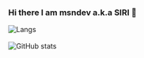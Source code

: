 ### Hi there I am msndev a.k.a SIRI 👋

![Langs](https://github-readme-stats.vercel.app/api/top-langs/?username=msndev&theme=shadow_blue)
<br>
<br>
![GitHub stats](https://github-readme-stats.vercel.app/api?username=msndev&show_icons=true&theme=shadow_blue)

<!--
**msndev/msndev** is a ✨ _special_ ✨ repository because its `README.md` (this file) appears on your GitHub profile.

Here are some ideas to get you started:

- 🔭 I’m currently working on ...
- 🌱 I’m currently learning ...
- 👯 I’m looking to collaborate on ...
- 🤔 I’m looking for help with ...
- 💬 Ask me about ...
- 📫 How to reach me: ...
- 😄 Pronouns: ...
- ⚡ Fun fact: ...
-->
